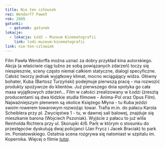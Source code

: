 ```yaml
---
title: Nie ten człowiek
rez: Wendorff Paweł
rok: 2009
gatunki: 
  - gatunek: gatunek
lokacje:
  - lokacja: Łódź – Muzeum Kinematografii
    link: lodz-muzeum-kinematografii
link: nie-ten-czlowiek
---
```

Film Pawła Wendorffa można uznać za dobry przykład kina autorskiego. Akcja (a właściwie ciąg luźno ze sobą powiązanych zdarzeń) toczy się niespiesznie, sceny często niemal całkiem statyczne, dialogi specyficzne. Całość tworzy jednak wyjątkowy klimat, mocno wciągający widza. Główny bohater, Kuba (Bartosz Turzyński) podejmuje pierwszą pracę - ma rozwozić produkty spożywcze do klientów. Już pierwszego dnia spotyka go cała masa wyjątkowych zdarzeń...
Film w całości zrealizowany w Łodzi (zresztą producentami są dwa łódzkie studia filmowe - Anima-Pol oraz Opus Film). Najważniejszym plenerem są okolice Księżego Młyna - tu Kuba jeździ swoim rowerem towarowym rozwożąc towar. Trafia m.in. do pałacu Karola Scheiblera przy pl. Zwycięstwa 1 - tu, w dawnej sali balowej, znajduje się mieszkanie barona (Wojciech Pszoniak). Wyjście z pałacu to już willa Reinholda Richtera przy ul. Skorupki 4/6. Park w którym o stosunku do przestępców dyskutują dwaj policjanci (Jan Frycz i Jacek Braciak) to park im. Poniatowskiego. Ostatnia scena rozgrywa się natomiast w szpitalu im. Kopernika.
Więcej o filmie [*tutaj*](http://www.filmpolski.pl/fp/index.php?film=1223718).
